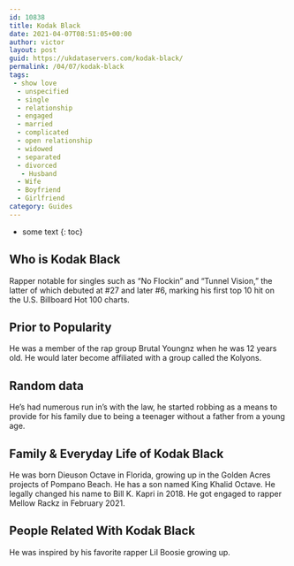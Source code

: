 ```yaml
---
id: 10838
title: Kodak Black
date: 2021-04-07T08:51:05+00:00
author: victor
layout: post
guid: https://ukdataservers.com/kodak-black/
permalink: /04/07/kodak-black
tags:
 - show love
  - unspecified
  - single
  - relationship
  - engaged
  - married
  - complicated
  - open relationship
  - widowed
  - separated
  - divorced
   - Husband
  - Wife
  - Boyfriend
  - Girlfriend
category: Guides
---
```


* some text
{: toc}


## Who is Kodak Black



Rapper notable for singles such as &#8220;No Flockin&#8221; and &#8220;Tunnel Vision,&#8221; the latter of which debuted at #27 and later #6, marking his first top 10 hit on the U.S. Billboard Hot 100 charts.

                
                
                
## Prior to Popularity



He was a member of the rap group Brutal Youngnz when he was 12 years old. He would later become affiliated with a group called the Kolyons.

                
                
                
## Random data



He&#8217;s had numerous run in&#8217;s with the law, he started robbing as a means to provide for his family due to being a teenager without a father from a young age.

                
                
                
## Family & Everyday Life of Kodak Black



He was born Dieuson Octave in Florida, growing up in the Golden Acres projects of Pompano Beach. He has a son named King Khalid Octave. He legally changed his name to Bill K. Kapri in 2018. He got engaged to rapper Mellow Rackz in February 2021.

                
                
                
## People Related With Kodak Black



He was inspired by his favorite rapper Lil Boosie growing up.

                
              
            
          
          
          